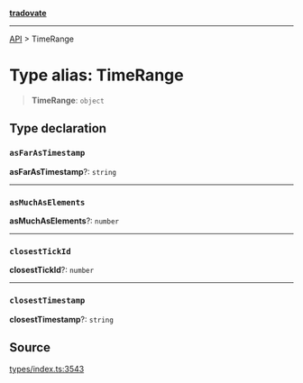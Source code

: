 [**tradovate**](../README.md)

***

[API](../API.md) > TimeRange

# Type alias: TimeRange

> **TimeRange**: `object`

## Type declaration

### `asFarAsTimestamp`

**asFarAsTimestamp**?: `string`

***

### `asMuchAsElements`

**asMuchAsElements**?: `number`

***

### `closestTickId`

**closestTickId**?: `number`

***

### `closestTimestamp`

**closestTimestamp**?: `string`

## Source

[types/index.ts:3543](https://github.com/cgilly2fast/tradovate-typescript/blob/b1caea5/src/types/index.ts#L3543)
